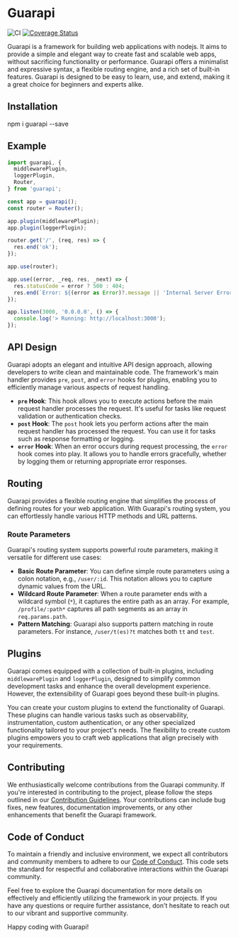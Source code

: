 # Guarapi

![CI](https://github.com/joaoneto/guarapi/actions/workflows/ci.yml/badge.svg?branch=main)
[![Coverage Status](https://coveralls.io/repos/github/joaoneto/guarapi/badge.svg?branch=main)](https://coveralls.io/github/joaoneto/guarapi?branch=main)

Guarapi is a framework for building web applications with nodejs. It aims to provide a simple and elegant way to create fast and scalable web apps, without sacrificing functionality or performance. Guarapi offers a minimalist and expressive syntax, a flexible routing engine, and a rich set of built-in features. Guarapi is designed to be easy to learn, use, and extend, making it a great choice for beginners and experts alike.

## Installation
npm i guarapi --save

## Example
```typescript
import guarapi, {
  middlewarePlugin,
  loggerPlugin,
  Router,
} from 'guarapi';

const app = guarapi();
const router = Router();

app.plugin(middlewarePlugin);
app.plugin(loggerPlugin);

router.get('/', (req, res) => {
  res.end('ok');
});

app.use(router);

app.use((error, _req, res, _next) => {
  res.statusCode = error ? 500 : 404;
  res.end(`Error: ${(error as Error)?.message || 'Internal Server Error'}`);
});

app.listen(3000, '0.0.0.0', () => {
  console.log('> Running: http://localhost:3000');
});
```

## API Design
Guarapi adopts an elegant and intuitive API design approach, allowing developers to write clean and maintainable code. The framework's main handler provides `pre`, `post`, and `error` hooks for plugins, enabling you to efficiently manage various aspects of request handling.

- **`pre` Hook**: This hook allows you to execute actions before the main request handler processes the request. It's useful for tasks like request validation or authentication checks.
- **`post` Hook**: The `post` hook lets you perform actions after the main request handler has processed the request. You can use it for tasks such as response formatting or logging.
- **`error` Hook**: When an error occurs during request processing, the `error` hook comes into play. It allows you to handle errors gracefully, whether by logging them or returning appropriate error responses.

## Routing
Guarapi provides a flexible routing engine that simplifies the process of defining routes for your web application. With Guarapi's routing system, you can effortlessly handle various HTTP methods and URL patterns.

### Route Parameters
Guarapi's routing system supports powerful route parameters, making it versatile for different use cases:

- **Basic Route Parameter**: You can define simple route parameters using a colon notation, e.g., `/user/:id`. This notation allows you to capture dynamic values from the URL.
- **Wildcard Route Parameter**: When a route parameter ends with a wildcard symbol (`*`), it captures the entire path as an array. For example, `/profile/:path*` captures all path segments as an array in `req.params.path`.
- **Pattern Matching**: Guarapi also supports pattern matching in route parameters. For instance, `/user/t(es)?t` matches both `tt` and `test`.

## Plugins
Guarapi comes equipped with a collection of built-in plugins, including `middlewarePlugin` and `loggerPlugin`, designed to simplify common development tasks and enhance the overall development experience. However, the extensibility of Guarapi goes beyond these built-in plugins.

You can create your custom plugins to extend the functionality of Guarapi. These plugins can handle various tasks such as observability, instrumentation, custom authentication, or any other specialized functionality tailored to your project's needs. The flexibility to create custom plugins empowers you to craft web applications that align precisely with your requirements.

## Contributing
We enthusiastically welcome contributions from the Guarapi community. If you're interested in contributing to the project, please follow the steps outlined in our [Contribution Guidelines](CONTRIBUTING.md). Your contributions can include bug fixes, new features, documentation improvements, or any other enhancements that benefit the Guarapi framework.

## Code of Conduct
To maintain a friendly and inclusive environment, we expect all contributors and community members to adhere to our [Code of Conduct](CODE_OF_CONDUCT.md). This code sets the standard for respectful and collaborative interactions within the Guarapi community.

Feel free to explore the Guarapi documentation for more details on effectively and efficiently utilizing the framework in your projects. If you have any questions or require further assistance, don't hesitate to reach out to our vibrant and supportive community.

Happy coding with Guarapi!
